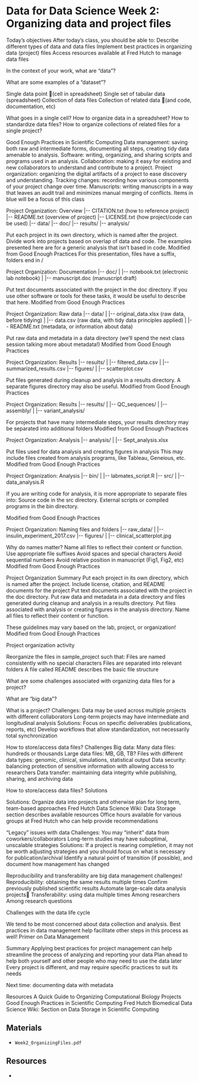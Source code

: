 # Data for Data Science Week 2: Organizing data and project files

Today’s objectives
After today’s class, you should be able to:
Describe different types of data and data files
Implement best practices in organizing data (project) files
Access resources available at Fred Hutch to manage data files

In the context of your work, what are “data”?

What are some examples of a “dataset”?

Single data point (cell in spreadsheet)
Single set of tabular data (spreadsheet)
Collection of data files
Collection of related data (and code, documentation, etc)

What goes in a single cell?
How to organize data in a spreadsheet?
How to standardize data files?
How to organize collections of related files for a single project?

Good Enough Practices in Scientific Computing
Data management: saving both raw and intermediate forms, documenting all steps, creating tidy data amenable to analysis.
Software: writing, organizing, and sharing scripts and programs used in an analysis.
Collaboration: making it easy for existing and new collaborators to understand and contribute to a project.
Project organization: organizing the digital artifacts of a project to ease discovery and understanding.
Tracking changes: recording how various components of your project change over time.
Manuscripts: writing manuscripts in a way that leaves an audit trail and minimizes manual merging of conflicts.
Items in blue will be a focus of this class 

Project Organization: Overview
|-- CITATION.txt (how to reference project)
|-- README.txt	(overview of project)
|-- LICENSE.txt	(how project/code can be used)
|-- data/
|-- doc/
|-- results/
|-- analysis/

Put each project in its own directory, which is named after the project.
Divide work into projects based on overlap of data and code.
The examples presented here are for a generic analysis that isn’t based in code.
Modified from Good Enough Practices
For this presentation, files have a suffix, folders end in /

Project Organization: Documentation
|-- doc/
|	|-- notebook.txt (electronic lab notebook)
|	|-- manuscript.doc (manuscript draft)


Put text documents associated with the project in the doc directory.
If you use other software or tools for these tasks, it would be useful to describe that here.
Modified from Good Enough Practices

Project Organization: Raw data
|-- data/
|	|-- original_data.xlsx (raw data, before tidying)
|	|-- data.csv (raw data, with tidy data principles applied)
|	|-- README.txt (metadata, or information about data)


Put raw data and metadata in a data directory
(we’ll spend the next class session talking more about metadata!)
Modified from Good Enough Practices

Project Organization: Results
|-- results/
|	|-- filtered_data.csv
|	|-- summarized_results.csv
|-- figures/
|	|-- scatterplot.csv



Put files generated during cleanup and analysis in a results directory.
A separate figures directory may also be useful.
Modified from Good Enough Practices

Project Organization: Results
|-- results/
|	|-- QC_sequences/
|	|-- assembly/
|	|-- variant_analysis/



For projects that have many intermediate steps, your results directory may be separated into additional folders
Modified from Good Enough Practices

Project Organization: Analysis
|-- analysis/
|	|-- Sept_analysis.xlsx




Put files used for data analysis and creating figures in analysis 
This may include files created from analysis programs, like Tableau, Geneious, etc.
Modified from Good Enough Practices

Project Organization: Analysis
|-- bin/
|	|-- labmates_script.R
|-- src/
|	|-- data_analysis.R


If you are writing code for analysis, it is more appropriate to separate files into:
Source code in the src directory.
External scripts or compiled programs in the bin directory.

Modified from Good Enough Practices

Project Organization: Naming files and folders
|-- raw_data/
|	|-- insulin_experiment_2017.csv
|-- figures/
|	|-- clinical_scatterplot.jpg



Why do names matter? Name all files to reflect their content or function.
Use appropriate file suffixes
Avoid spaces and special characters
Avoid sequential numbers
Avoid relative position in manuscript (Fig1, Fig2, etc)
Modified from Good Enough Practices

Project Organization Summary
Put each project in its own directory, which is named after the project.
Include license, citation, and README documents for the project
Put text documents associated with the project in the doc directory.
Put raw data and metadata in a data directory and files generated during cleanup and analysis in a results directory.
Put files associated with analysis or creating figures in the analysis directory.
Name all files to reflect their content or function.

These guidelines may vary based on the lab, project, or organization!
Modified from Good Enough Practices

Project organization activity
 

Reorganize the files in sample_project such that:
Files are named consistently with no special characters
Files are separated into relevant folders
A file called README describes the basic file structure

What are some challenges associated with organizing data files for a project?


What are “big data”?

What is a project?
Challenges:
Data may be used across multiple projects with different collaborators
Long-term projects may have intermediate and longitudinal analysis
Solutions:
Focus on specific deliverables (publications, reports, etc)
Develop workflows that allow standardization, not necessarily total synchronization

How to store/access data files? Challenges
Big data: 
Many data files: hundreds or thousands
Large data files: MB, GB, TB?
Files with different data types: genomic, clinical, simulations, statistical output
Data security: balancing protection of sensitive information with allowing access to researchers 
Data transfer: maintaining data integrity while publishing, sharing, and archiving data

How to store/access data files? Solutions

Solutions:
Organize data into projects and otherwise plan for long term, team-based approaches
Fred Hutch Data Science Wiki: Data Storage section describes available resources
Office hours available for various groups at Fred Hutch who can help provide recommendations

“Legacy” issues with data
Challenges:
You may “inherit” data from coworkers/collaborators
Long-term studies may have suboptimal, unscalable strategies
Solutions:
If a project is nearing completion, it may not be worth adjusting strategies and you should focus on what is necessary for publication/archival
Identify a natural point of transition (if possible), and document how management has changed

Reproducibility and transferability are big data management challenges!
Reproducibility: obtaining the same results multiple times
Confirm previously published scientific results
Automate large-scale data analysis projects
Transferability: using data multiple times
Among researchers
Among research questions

Challenges with the data life cycle

We tend to be most concerned about data collection and analysis. 
Best practices in data management help facilitate other steps in this process as well!
Primer on Data Management

Summary
Applying best practices for project management can help streamline the process of analyzing and reporting your data
Plan ahead to help both yourself and other people who may need to use the data later
Every project is different, and may require specific practices to suit its needs

Next time: documenting data with metadata

Resources
A Quick Guide to Organizing Computational Biology Projects
Good Enough Practices in Scientific Computing
Fred Hutch Biomedical Data Science Wiki: Section on Data Storage in Scientific Computing


## Materials

- `Week2_OrganizingFiles.pdf`

## Resources

-
